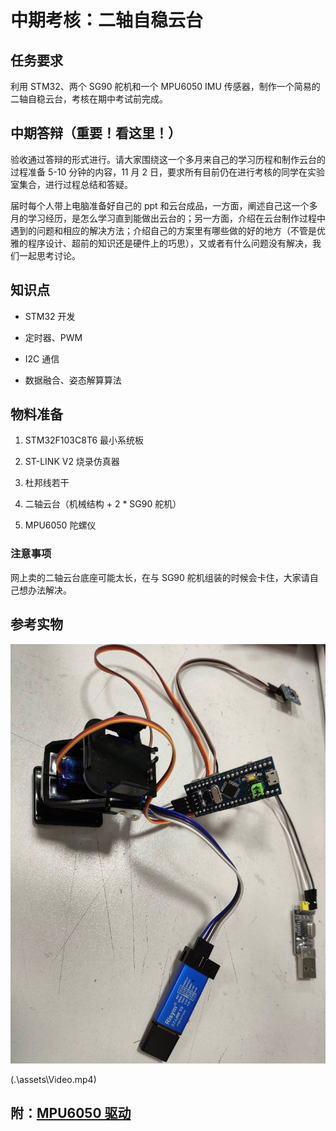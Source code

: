 # 中期考核：二轴自稳云台

## 任务要求

利用 STM32、两个 SG90 舵机和一个 MPU6050 IMU 传感器，制作一个简易的二轴自稳云台，考核在期中考试前完成。

## 中期答辩（重要！看这里！）

验收通过答辩的形式进行。请大家围绕这一个多月来自己的学习历程和制作云台的过程准备 5-10 分钟的内容，11 月 2 日，要求所有目前仍在进行考核的同学在实验室集合，进行过程总结和答疑。

届时每个人带上电脑准备好自己的 ppt 和云台成品，一方面，阐述自己这一个多月的学习经历，是怎么学习直到能做出云台的；另一方面，介绍在云台制作过程中遇到的问题和相应的解决方法；介绍自己的方案里有哪些做的好的地方（不管是优雅的程序设计、超前的知识还是硬件上的巧思），又或者有什么问题没有解决，我们一起思考讨论。

## 知识点

- STM32 开发

- 定时器、PWM

- I2C 通信

- 数据融合、姿态解算算法

## 物料准备

1. STM32F103C8T6 最小系统板

2. ST-LINK V2 烧录仿真器

3. 杜邦线若干

4. 二轴云台（机械结构 + 2 \* SG90 舵机）

5. MPU6050 陀螺仪

### 注意事项

网上卖的二轴云台底座可能太长，在与 SG90 舵机组装的时候会卡住，大家请自己想办法解决。

## 参考实物

![](./assets/Picture.jpg)

[](.\assets\Video.mp4)(.\assets\Video.mp4)

## 附：[MPU6050 驱动](./assets/mpu6050)
